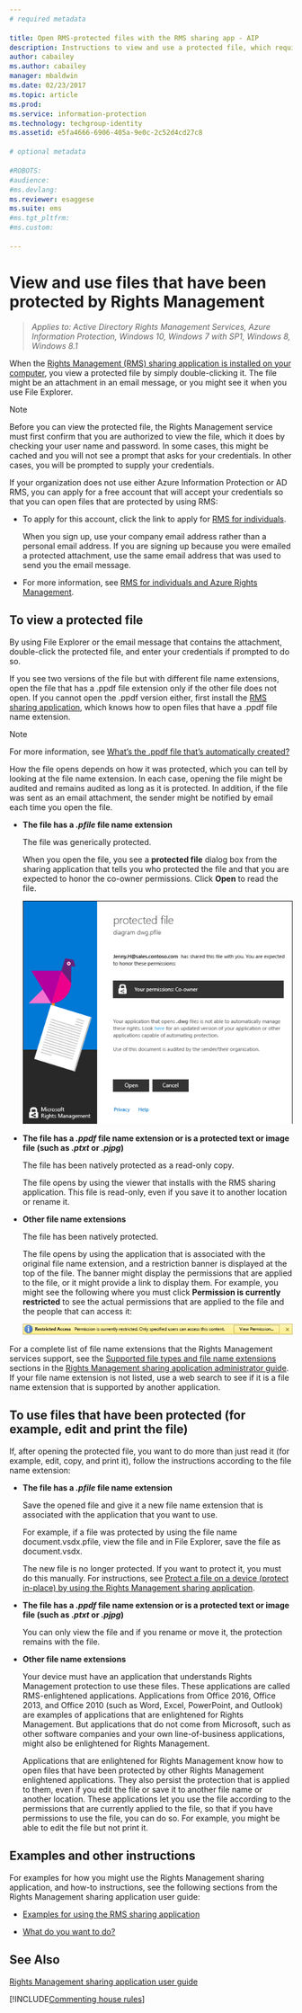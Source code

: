 ```yaml
---
# required metadata

title: Open RMS-protected files with the RMS sharing app - AIP
description: Instructions to view and use a protected file, which requires you to have the Rights Management (RMS) sharing application installed.
author: cabailey
ms.author: cabailey
manager: mbaldwin
ms.date: 02/23/2017
ms.topic: article
ms.prod:
ms.service: information-protection
ms.technology: techgroup-identity
ms.assetid: e5fa4666-6906-405a-9e0c-2c52d4cd27c8

# optional metadata

#ROBOTS:
#audience:
#ms.devlang:
ms.reviewer: esaggese
ms.suite: ems
#ms.tgt_pltfrm:
#ms.custom:

---
```


# View and use files that have been protected by Rights Management

>*Applies to: Active Directory Rights Management Services, Azure Information Protection, Windows 10, Windows 7 with SP1, Windows 8, Windows 8.1*

When the [Rights Management (RMS) sharing application is installed on your computer](install-sharing-app.md), you view a protected file by simply double-clicking it. The file might be an attachment in an email message, or you might see it when you use File Explorer.

> [!NOTE]
> Before you can view the protected file, the Rights Management service must first confirm that you are authorized to view the file, which it does by checking your user name and password. In some cases, this might be cached and you will not see a prompt that asks for your credentials. In other cases, you will be prompted to supply your credentials.
>
> If your organization does not use either Azure Information Protection or AD RMS, you can apply for a free account that will accept your credentials so that you can open files that are protected by using RMS:
>
> -   To apply for this account, click the link to apply for [RMS for individuals](http://go.microsoft.com/fwlink/?LinkId=309469).
>
>     When you sign up, use your company email address rather than a personal email address. If you are signing up because you were emailed a protected attachment, use the same email address that was used to send you the email message.
> -   For more information, see [RMS for individuals and Azure Rights Management](../understand-explore/rms-for-individuals.md).

## To view a protected file
By using File Explorer or the email message that contains the attachment, double-click the protected file, and enter your credentials if prompted to do so.

If you see two versions of the file but with different file name extensions, open the file that has a .ppdf file extension only if the other file does not open. If you cannot open the .ppdf version either, first install the [RMS sharing application](install-sharing-app.md), which knows how to open files that have a .ppdf file name extension.

> [!NOTE]
> For more information, see [What’s the .ppdf file that’s automatically created?](sharing-app-dialog-box.md#whats-the-ppdf-file-thats-automatically-created)

How the file opens depends on how it was protected, which you can tell by looking at the file name extension. In each case, opening the file might be audited and remains audited as long as it is protected. In addition, if the file was sent as an email attachment, the sender might be notified by email each time you open the file.

- **The file has a *.pfile* file name extension**

    The file was generically protected.

    When you open the file, you see a **protected file** dialog box from the sharing application that tells you who protected the file and that you are expected to honor the co-owner permissions. Click **Open** to read the file.

    ![Dialog box for a pfile shared by email when using the RMS sharing application](../media/ADRMS_MSRMSApp_PfilePermission.png)

- **The file has a *.ppdf* file name extension or is a protected text or image file (such as *.ptxt* or *.pjpg*)**

    The file has been natively protected as a read-only copy.

    The file opens by using the viewer that installs with the RMS sharing application. This file is read-only, even if you save it to another location or rename it.

- **Other file name extensions**

    The file has been natively protected.

    The file opens by using the application that is associated with the original file name extension, and a restriction banner is displayed at the top of the file. The banner might display the permissions that are applied to the file, or it might provide a link to display them. For example, you might see the following where you must click **Permission is currently restricted** to see the actual permissions that are applied to the file and the people that can access it:

    ![Restricted access banner when file is protected](../media/ADRMS_MSRMSApp_RestrictedAccess.png)



For a complete list of file name extensions that the Rights Management services support, see the [Supported file types and file name extensions](sharing-app-admin-guide-technical.md#supported-file-types-and-file-name-extensions) sections in the [Rights Management sharing application administrator guide](sharing-app-admin-guide.md). If your file name extension is not listed, use a web search to see if it is a file name extension that is supported by another application.

## To use files that have been protected (for example, edit and print the file)
If, after opening the protected file, you want to do more than just read it (for example, edit, copy, and print it), follow the instructions according to the file name extension:

- **The file has a *.pfile* file name extension**

    Save the opened file and give it a new file name extension that is associated with the application that you want to use.

    For example, if a file was protected by using the file name document.vsdx.pfile, view the file and in File Explorer, save the file as document.vsdx.

    The new file is no longer protected. If you want to protect it, you must do this manually. For instructions, see [Protect a file on a device (protect in-place) by using the Rights Management sharing application](sharing-app-protect-in-place.md).

- **The file has a *.ppdf* file name extension or is a protected text or image file (such as *.ptxt* or *.pjpg*)**

    You can only view the file and if you rename or move it, the protection remains with the file.

- **Other file name extensions**

    Your device must have an application that understands Rights Management protection to use these files. These applications are called RMS-enlightened applications. Applications from Office 2016, Office 2013, and Office 2010 (such as Word, Excel, PowerPoint, and Outlook) are examples of applications that are enlightened for Rights Management. But applications that do not come from Microsoft, such as other software companies and your own line-of-business applications, might also be enlightened for Rights Management.

    Applications that are enlightened for Rights Management know how to open files that have been protected by other Rights Management enlightened applications. They also persist the protection that is applied to them, even if you edit the file or save it to another file name or another location. These applications let you use the file according to the permissions that are currently applied to the file, so that if you have permissions to use the file, you can do so. For example, you might be able to edit the file but not print it.


## Examples and other instructions
For examples for how you might use the Rights Management sharing application, and how-to instructions, see the following sections from the Rights Management sharing application user guide:

-   [Examples for using the RMS sharing application](sharing-app-user-guide.md#examples-for-using-the-rms-sharing-application)

-   [What do you want to do?](sharing-app-user-guide.md#what-do-you-want-to-do)

## See Also
[Rights Management sharing application user guide](sharing-app-user-guide.md)

[!INCLUDE[Commenting house rules](../includes/houserules.md)]